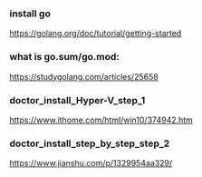 ### install go
https://golang.org/doc/tutorial/getting-started <br>
### what is go.sum/go.mod:
https://studygolang.com/articles/25658
### doctor_install_Hyper-V_step_1
https://www.ithome.com/html/win10/374942.htm
### doctor_install_step_by_step_step_2
https://www.jianshu.com/p/1329954aa329/
